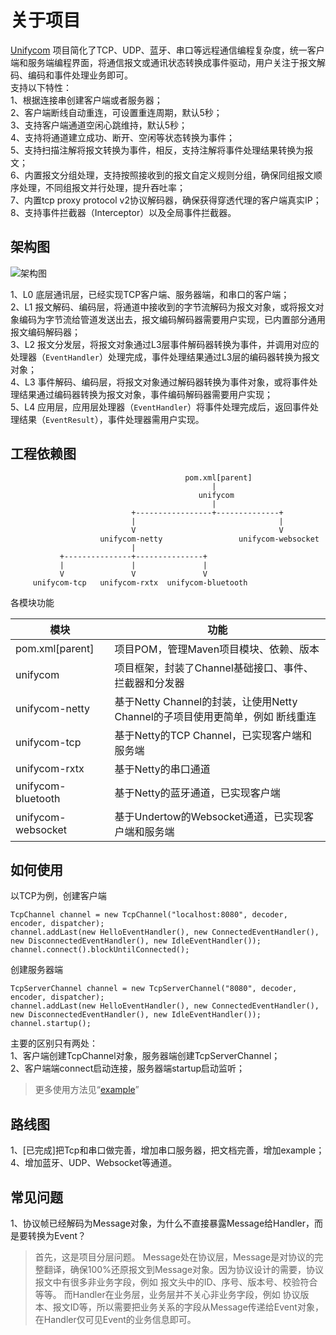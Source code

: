 # 关于项目

[Unifycom](/Unifycom) 项目简化了TCP、UDP、蓝牙、串口等远程通信编程复杂度，统一客户端和服务端编程界面，将通信报文或通讯状态转换成事件驱动，用户关注于报文解码、编码和事件处理业务即可。  
支持以下特性：  
1、根据连接串创建客户端或者服务器；  
2、客户端断线自动重连，可设置重连周期，默认5秒；  
3、支持客户端通道空闲心跳维持，默认5秒；  
4、支持将通道建立成功、断开、空闲等状态转换为事件；  
5、支持扫描注解将报文转换为事件，相反，支持注解将事件处理结果转换为报文；  
6、内置报文分组处理，支持按照接收到的报文自定义规则分组，确保同组报文顺序处理，不同组报文并行处理，提升吞吐率；  
7、内置tcp proxy protocol v2协议解码器，确保获得穿透代理的客户端真实IP； 
8、支持事件拦截器（Interceptor）以及全局事件拦截器。

## 架构图
![架构图](Unifycom/Unifycom%E9%80%9A%E8%AE%AF%E7%BB%84%E4%BB%B6%E6%9E%B6%E6%9E%84.png)

1、L0 底层通讯层，已经实现TCP客户端、服务器端，和串口的客户端；  
2、L1 报文解码、编码层，将通道中接收到的字节流解码为报文对象，或将报文对象编码为字节流给管道发送出去，报文编码解码器需要用户实现，已内置部分通用报文编码解码器；  
3、L2 报文分发层，将报文对象通过L3层事件解码器转换为事件，并调用对应的处理器（`EventHandler`）处理完成，事件处理结果通过L3层的编码器转换为报文对象；  
4、L3 事件解码、编码层，将报文对象通过解码器转换为事件对象，或将事件处理结果通过编码器转换为报文对象，事件编码解码器需要用户实现；  
5、L4 应用层，应用层处理器（`EventHandler`）将事件处理完成后，返回事件处理结果（`EventResult`），事件处理器需用户实现。  

## 工程依赖图
```
                                       pom.xml[parent]
                                             |
                                          unifycom
                                             |
                           +-----------------+--------------+
                           |                                |
                           V                                V
                    unifycom-netty                 unifycom-websocket
                           |
           +---------------+---------------+
           |               |               |
           V               V               V
     unifycom-tcp   unifycom-rxtx  unifycom-bluetooth
```
各模块功能

|          模块          |            功能                              |
|-----------------------|----------------------------------------------|
|pom.xml[parent]        |项目POM，管理Maven项目模块、依赖、版本              |
|unifycom                 |项目框架，封装了Channel基础接口、事件、拦截器和分发器  |
|unifycom-netty           |基于Netty Channel的封装，让使用Netty Channel的子项目使用更简单，例如 断线重连|
|unifycom-tcp             |基于Netty的TCP Channel，已实现客户端和服务端|
|unifycom-rxtx            |基于Netty的串口通道|
|unifycom-bluetooth       |基于Netty的蓝牙通道，已实现客户端|
|unifycom-websocket       |基于Undertow的Websocket通道，已实现客户端和服务端|
## 如何使用
以TCP为例，创建客户端
```
TcpChannel channel = new TcpChannel("localhost:8080", decoder, encoder, dispatcher);
channel.addLast(new HelloEventHandler(), new ConnectedEventHandler(), new DisconnectedEventHandler(), new IdleEventHandler());
channel.connect().blockUntilConnected();
```
创建服务器端
```
TcpServerChannel channel = new TcpServerChannel("8080", decoder, encoder, dispatcher);
channel.addLast(new HelloEventHandler(), new ConnectedEventHandler(), new DisconnectedEventHandler(), new IdleEventHandler());
channel.startup();
```
主要的区别只有两处：  
1、客户端创建TcpChannel对象，服务器端创建TcpServerChannel；  
2、客户端端connect启动连接，服务器端startup启动监听；  

> 更多使用方法见“[example](Unifycom/-/tree/main/example)”

## 路线图
1、[已完成]把Tcp和串口做完善，增加串口服务器，把文档完善，增加example；  
4、增加蓝牙、UDP、Websocket等通道。  

## 常见问题
1、协议帧已经解码为Message对象，为什么不直接暴露Message给Handler，而是要转换为Event？
> 首先，这是项目分层问题。
> Message处在协议层，Message是对协议的完整翻译，确保100%还原报文到Message对象。因为协议设计的需要，协议报文中有很多非业务字段，例如 报文头中的ID、序号、版本号、校验符合等等。
> 而Handler在业务层，业务层并不关心非业务字段，例如 协议版本、报文ID等，所以需要把业务关系的字段从Message传递给Event对象，在Handler仅可见Event的业务信息即可。


